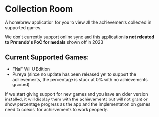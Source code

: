 # Collection Room
A homebrew application for you to view all the achievements collected in supported games.

We don't currently support online sync and this application **is not releated to Pretendo's PoC for medals** shown off in 2023

## Current Supported Games:
- FNaF Wii U Edition
- Pureya (since no update has been released yet to support the achievements, the percentage is stuck at 0% with no achievements granted)

If we start giving support for new games and you have an older version installed, it will display them with the achievements but will not grant or show percentage progress as the app and the implementation on games need to coexist for achievements to work peoperly.
